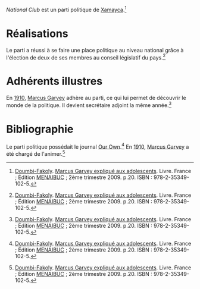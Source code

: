 <!-- TITLE: National Club -->
<!-- SUBTITLE: Présentation du parti National Club -->

*National Club* est un parti politique de [Xamayca](/geographie/ile/caraibes/midi/xamayca).[^1]

# Réalisations
Le parti a réussi à se faire une place politique au niveau national grâce à l'élection de deux de ses membres au conseil législatif du pays.[^1]

# Adhérents illustres
En [1910](/histoire/date/calendrier-gregorien/par-annee/1910), [Marcus Garvey](/personnalite/homme/polymathe/caraibes/midi/colonie/xamayca/marcus-gavey) adhère au parti, ce qui lui permet de découvrir le monde de la politique. Il devient secrétaire adjoint la même année.[^1]

# Bibliographie
Le parti politique possédait le journal [Our Own](/organisme/journal/our-own).[^1]
En [1910](/histoire/date/calendrier-gregorien/par-annee/1910), [Marcus Garvey](/personnalite/homme/polymathe/caraibes/midi/colonie/xamayca/marcus-gavey) a été chargé de l'animer.[^1]


[^1]: [Doumbi-Fakoly](/personnalite/homme/guerrier/afrique/nord-ouest/empire/mali/fakoli-manden). [Marcus Garvey expliqué aux adolescents](/ouvrage/documentaire/marcus-garvey-explique-aux-adolescents). Livre. France ; Édition [MENAIBUC](/organisme/editeur/menaibuc) ; 2ème trimestre 2009. p.20. ISBN : 978-2-35349-102-5. 